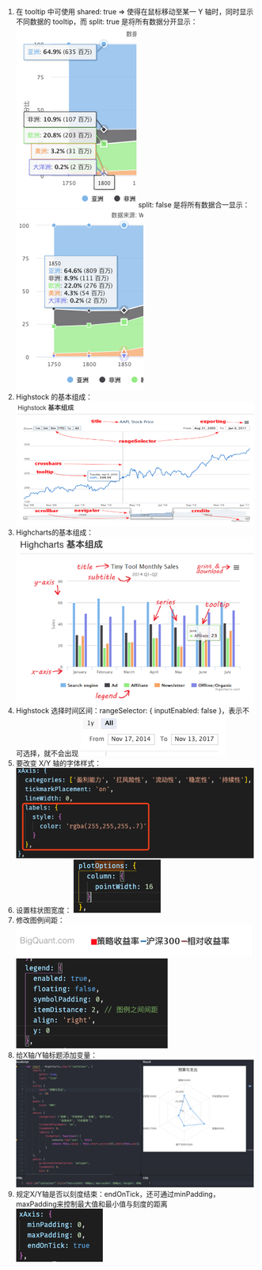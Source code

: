 1. 在 tooltip 中可使用 shared: true => 使得在鼠标移动至某一 Y 轴时，同时显示不同数据的 tooltip，而 split: true 是将所有数据分开显示：
![](https://raw.githubusercontent.com/HeroMeiKong/Images/main/Serendipity/other/highcharts1-1.png)
split: false 是将所有数据合一显示：
![](https://raw.githubusercontent.com/HeroMeiKong/Images/main/Serendipity/other/highcharts1-2.png)
1. Highstock 的基本组成：
![](https://raw.githubusercontent.com/HeroMeiKong/Images/main/Serendipity/other/highcharts2.png)
1. Highcharts的基本组成：
![](https://raw.githubusercontent.com/HeroMeiKong/Images/main/Serendipity/other/highcharts3.png)
1. Highstock 选择时间区间：rangeSelector: { inputEnabled: false }，表示不可选择，就不会出现
![](https://raw.githubusercontent.com/HeroMeiKong/Images/main/Serendipity/other/highcharts4.png)
1. 要改变 X/Y 轴的字体样式：
![](https://raw.githubusercontent.com/HeroMeiKong/Images/main/Serendipity/other/highcharts5.png)
1. 设置柱状图宽度：
![](https://raw.githubusercontent.com/HeroMeiKong/Images/main/Serendipity/other/highcharts6.png)
1. 修改图例间距：
![](https://raw.githubusercontent.com/HeroMeiKong/Images/main/Serendipity/other/highcharts7-1.png)
![](https://raw.githubusercontent.com/HeroMeiKong/Images/main/Serendipity/other/highcharts7-2.png)
1. 给X轴/Y轴标题添加变量：
![](https://raw.githubusercontent.com/HeroMeiKong/Images/main/Serendipity/other/highcharts8.png)
1. 规定X/Y轴是否以刻度结束：endOnTick，还可通过minPadding，maxPadding来控制最大值和最小值与刻度的距离
![](https://raw.githubusercontent.com/HeroMeiKong/Images/main/Serendipity/other/highcharts9.png)
